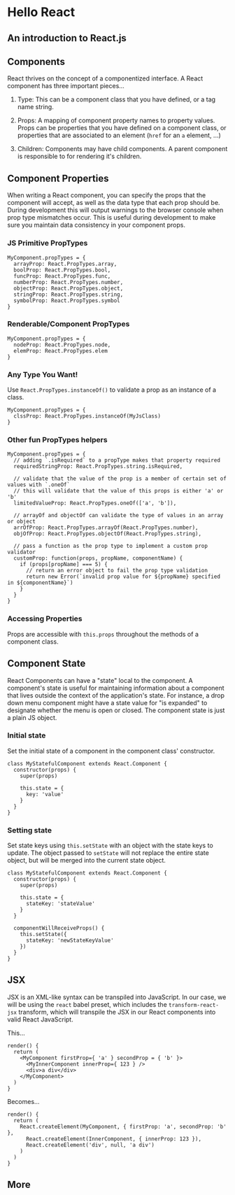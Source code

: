 # Hello React

## An introduction to React.js


## Components

React thrives on the concept of a componentized interface. A React component has three important pieces...

1) Type: This can be a component class that you have defined, or a tag name string.

2) Props: A mapping of component property names to property values. Props can be properties that you have defined on a component class, or properties that are associated to an element (`href` for an `a` element, ...)

3) Children: Components may have child components. A parent component is responsible to for rendering it's children.

## Component Properties

When writing a React component, you can specify the props that the component will accept, as well as the data type that each prop should be. During development this will output warnings to the browser console when prop type mismatches occur. This is useful during development to make sure you maintain data consistency in your component props.

### JS Primitive PropTypes

```
MyComponent.propTypes = {
  arrayProp: React.PropTypes.array,
  boolProp: React.PropTypes.bool,
  funcProp: React.PropTypes.func,
  numberProp: React.PropTypes.number,
  objectProp: React.PropTypes.object,
  stringProp: React.PropTypes.string,
  symbolProp: React.PropTypes.symbol
}
```

### Renderable/Component PropTypes

```
MyComponent.propTypes = {
  nodeProp: React.PropTypes.node,
  elemProp: React.PropTypes.elem
}
```

### Any Type You Want!

Use `React.PropTypes.instanceOf()` to validate a prop as an instance of a class.

```
MyComponent.propTypes = {
  clssProp: React.PropTypes.instanceOf(MyJsClass)
}
```

### Other fun PropTypes helpers

```
MyComponent.propTypes = {
  // adding `.isRequired` to a propType makes that property required
  requiredStringProp: React.PropTypes.string.isRequired,

  // validate that the value of the prop is a member of certain set of values with `.oneOf`
  // this will validate that the value of this props is either 'a' or 'b'
  limitedValueProp: React.PropTypes.oneOf(['a', 'b']),

  // arrayOf and objectOf can validate the type of values in an array or object
  arrOfProp: React.PropTypes.arrayOf(React.PropTypes.number),
  objOfProp: React.PropTypes.objectOf(React.PropTypes.string),

  // pass a function as the prop type to implement a custom prop validator
  customProp: function(props, propName, componentName) {
    if (props[propName] === 5) {
      // return an error object to fail the prop type validation
      return new Error(`invalid prop value for ${propName} specified in ${componentName}`)
    }
  }
}
```

### Accessing Properties

Props are accessible with `this.props` throughout the methods of a component class.


## Component State

React Components can have a "state" local to the component. A component's state is useful for maintaining information about a component that lives outside the context of the application's state. For instance, a drop down menu component might have a state value for "is expanded" to designate whether the menu is open or closed. The component state is just a plain JS object.

### Initial state

Set the initial state of a component in the component class' constructor.

```
class MyStatefulComponent extends React.Component {
  constructor(props) {
    super(props)

    this.state = {
      key: 'value'
    }
  }
}
```

### Setting state

Set state keys using `this.setState` with an object with the state keys to update. The object passed to `setState` will not replace the entire state object, but will be merged into the current state object.

```
class MyStatefulComponent extends React.Component {
  constructor(props) {
    super(props)

    this.state = {
      stateKey: 'stateValue'
    }
  }

  componentWillReceiveProps() {
    this.setState({
      stateKey: 'newStateKeyValue'
    })
  }
}
```


## JSX

JSX is an XML-like syntax can be transpiled into JavaScript. In our case, we will be using the `react` babel preset, which includes the `transform-react-jsx` transform, which will transpile the JSX in our React components into valid React JavaScript.

This...
```
render() {
  return (
    <MyComponent firstProp={ 'a' } secondProp = { 'b' }>
      <MyInnerComponent innerProp={ 123 } />
      <div>a div</div>
    </MyComponent>
  )
}
```

Becomes...
```
render() {
  return (
    React.createElement(MyComponent, { firstProp: 'a', secondProp: 'b' },
      React.createElement(InnerComponent, { innerProp: 123 }),
      React.createElement('div', null, 'a div')
    )
  )
}
```


## More
